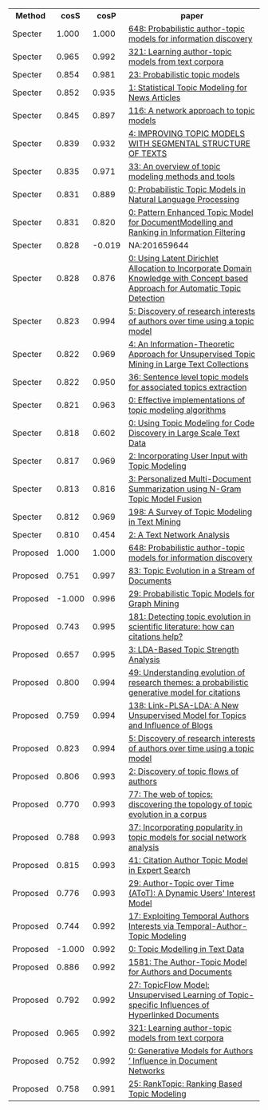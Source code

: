 <html><table><tr>
<th>Method</th>
<th>cosS</th>
<th>cosP</th>
<th>paper</th>
</tr>
<tr>
<td>Specter</td>
<td>1.000</td>
<td>1.000</td>
<td><a href="https://www.semanticscholar.org/paper/dcb426cd5f9ca9a0d58e852fb8757202bfc36d37">648: Probabilistic author-topic models for information discovery</a></td>
</tr>
<tr>
<td>Specter</td>
<td>0.965</td>
<td>0.992</td>
<td><a href="https://www.semanticscholar.org/paper/92c604a604942fd43c8890f58831982f8f9d6b79">321: Learning author-topic models from text corpora</a></td>
</tr>
<tr>
<td>Specter</td>
<td>0.854</td>
<td>0.981</td>
<td><a href="https://www.semanticscholar.org/paper/2f96e4115c60e48cf8ffed57299fb7d7ef12a05f">23: Probabilistic topic models</a></td>
</tr>
<tr>
<td>Specter</td>
<td>0.852</td>
<td>0.935</td>
<td><a href="https://www.semanticscholar.org/paper/aa81d2cfe93f4f5ae68b78f35c6149ee5a649150">1: Statistical Topic Modeling for News Articles</a></td>
</tr>
<tr>
<td>Specter</td>
<td>0.845</td>
<td>0.897</td>
<td><a href="https://www.semanticscholar.org/paper/3766d61aa66d3dbacfdbda0c085bf36e4262c3b0">116: A network approach to topic models</a></td>
</tr>
<tr>
<td>Specter</td>
<td>0.839</td>
<td>0.932</td>
<td><a href="https://www.semanticscholar.org/paper/7519f216d4245211d6a46232340f86bf752574f0">4: IMPROVING TOPIC MODELS WITH SEGMENTAL STRUCTURE OF TEXTS</a></td>
</tr>
<tr>
<td>Specter</td>
<td>0.835</td>
<td>0.971</td>
<td><a href="https://www.semanticscholar.org/paper/99b6e7edc5ee117e111216689326700ced2f9ae1">33: An overview of topic modeling methods and tools</a></td>
</tr>
<tr>
<td>Specter</td>
<td>0.831</td>
<td>0.889</td>
<td><a href="https://www.semanticscholar.org/paper/19f80de276a4a07cf5d811c01959523e17ed220c">0: Probabilistic Topic Models in Natural Language Processing</a></td>
</tr>
<tr>
<td>Specter</td>
<td>0.831</td>
<td>0.820</td>
<td><a href="https://www.semanticscholar.org/paper/15ce7de530b03fd5f615045fdf362aeb35ff711b">0: Pattern Enhanced Topic Model for DocumentModelling and Ranking in Information Filtering</a></td>
</tr>
<tr>
<td>Specter</td>
<td>0.828</td>
<td>-0.019</td>
<td>NA:201659644</td>
</tr>
<tr>
<td>Specter</td>
<td>0.828</td>
<td>0.876</td>
<td><a href="https://www.semanticscholar.org/paper/a1b0bc27ae80716feac2cef059e1788e7b2fc164">0: Using Latent Dirichlet Allocation to Incorporate Domain Knowledge with Concept based Approach for Automatic Topic Detection</a></td>
</tr>
<tr>
<td>Specter</td>
<td>0.823</td>
<td>0.994</td>
<td><a href="https://www.semanticscholar.org/paper/22aa4db04edfe3605dbc3f96ad54b4ba7e1b587b">5: Discovery of research interests of authors over time using a topic model</a></td>
</tr>
<tr>
<td>Specter</td>
<td>0.822</td>
<td>0.969</td>
<td><a href="https://www.semanticscholar.org/paper/1f016d9d32c13f65404cd89bfc3093a88553bf36">4: An Information-Theoretic Approach for Unsupervised Topic Mining in Large Text Collections</a></td>
</tr>
<tr>
<td>Specter</td>
<td>0.822</td>
<td>0.950</td>
<td><a href="https://www.semanticscholar.org/paper/2ad92651ac37ad05b27af0815f7ee30edd3e85e8">36: Sentence level topic models for associated topics extraction</a></td>
</tr>
<tr>
<td>Specter</td>
<td>0.821</td>
<td>0.963</td>
<td><a href="https://www.semanticscholar.org/paper/99995b9252d846b9893910481118da4d15163fca">0: Effective implementations of topic modeling algorithms</a></td>
</tr>
<tr>
<td>Specter</td>
<td>0.818</td>
<td>0.602</td>
<td><a href="https://www.semanticscholar.org/paper/7beda855d31d56c2aed9ed774dc39f18c0f4e9c3">0: Using Topic Modeling for Code Discovery in Large Scale Text Data</a></td>
</tr>
<tr>
<td>Specter</td>
<td>0.817</td>
<td>0.969</td>
<td><a href="https://www.semanticscholar.org/paper/91f5378d582e256b1c05a71ef8470c7a6dbaac28">2: Incorporating User Input with Topic Modeling</a></td>
</tr>
<tr>
<td>Specter</td>
<td>0.813</td>
<td>0.816</td>
<td><a href="https://www.semanticscholar.org/paper/4b5de1fab08065c4c64a949b6af9cb480ac4e4ab">3: Personalized Multi-Document Summarization using N-Gram Topic Model Fusion</a></td>
</tr>
<tr>
<td>Specter</td>
<td>0.812</td>
<td>0.969</td>
<td><a href="https://www.semanticscholar.org/paper/a413c3f9414cce1adbf0205b540794191bbcfa8d">198: A Survey of Topic Modeling in Text Mining</a></td>
</tr>
<tr>
<td>Specter</td>
<td>0.810</td>
<td>0.454</td>
<td><a href="https://www.semanticscholar.org/paper/e95e8421faf3dc81b56377f37f24d96b39dd523e">2: A Text Network Analysis</a></td>
</tr>
<tr>
<td>Proposed</td>
<td>1.000</td>
<td>1.000</td>
<td><a href="https://www.semanticscholar.org/paper/dcb426cd5f9ca9a0d58e852fb8757202bfc36d37">648: Probabilistic author-topic models for information discovery</a></td>
</tr>
<tr>
<td>Proposed</td>
<td>0.751</td>
<td>0.997</td>
<td><a href="https://www.semanticscholar.org/paper/fd1aeb89de00152cc64a2abaccb8272bb67bab26">83: Topic Evolution in a Stream of Documents</a></td>
</tr>
<tr>
<td>Proposed</td>
<td>-1.000</td>
<td>0.996</td>
<td><a href="https://www.semanticscholar.org/paper/c48f14646ad7ec85f0ad1df3341290bd85b981ba">29: Probabilistic Topic Models for Graph Mining</a></td>
</tr>
<tr>
<td>Proposed</td>
<td>0.743</td>
<td>0.995</td>
<td><a href="https://www.semanticscholar.org/paper/a1ca82f5a5aa902e3f25d486292e439765711f19">181: Detecting topic evolution in scientific literature: how can citations help?</a></td>
</tr>
<tr>
<td>Proposed</td>
<td>0.657</td>
<td>0.995</td>
<td><a href="https://www.semanticscholar.org/paper/5ea10fa2762130e0b890a8e773d3315c56781e68">3: LDA-Based Topic Strength Analysis</a></td>
</tr>
<tr>
<td>Proposed</td>
<td>0.800</td>
<td>0.994</td>
<td><a href="https://www.semanticscholar.org/paper/9494715d86931630c994429eb8a1448e68de8741">49: Understanding evolution of research themes: a probabilistic generative model for citations</a></td>
</tr>
<tr>
<td>Proposed</td>
<td>0.759</td>
<td>0.994</td>
<td><a href="https://www.semanticscholar.org/paper/7a6c61b57bac074f7cd85963fd13da8f3321e087">138: Link-PLSA-LDA: A New Unsupervised Model for Topics and Influence of Blogs</a></td>
</tr>
<tr>
<td>Proposed</td>
<td>0.823</td>
<td>0.994</td>
<td><a href="https://www.semanticscholar.org/paper/22aa4db04edfe3605dbc3f96ad54b4ba7e1b587b">5: Discovery of research interests of authors over time using a topic model</a></td>
</tr>
<tr>
<td>Proposed</td>
<td>0.806</td>
<td>0.993</td>
<td><a href="https://www.semanticscholar.org/paper/fe0d46ec4c3605a7edbc51c982517bdf358feedb">2: Discovery of topic flows of authors</a></td>
</tr>
<tr>
<td>Proposed</td>
<td>0.770</td>
<td>0.993</td>
<td><a href="https://www.semanticscholar.org/paper/5cb631600e70f3b5dd369250abc689e68aa6a3d8">77: The web of topics: discovering the topology of topic evolution in a corpus</a></td>
</tr>
<tr>
<td>Proposed</td>
<td>0.788</td>
<td>0.993</td>
<td><a href="https://www.semanticscholar.org/paper/408230b7352ef752aa6c737fb0749a5a8db2875e">37: Incorporating popularity in topic models for social network analysis</a></td>
</tr>
<tr>
<td>Proposed</td>
<td>0.815</td>
<td>0.993</td>
<td><a href="https://www.semanticscholar.org/paper/ca0fe6faca1c09f2c7c0be5ebdbae5cb3ff76e8f">41: Citation Author Topic Model in Expert Search</a></td>
</tr>
<tr>
<td>Proposed</td>
<td>0.776</td>
<td>0.993</td>
<td><a href="https://www.semanticscholar.org/paper/38e9cad05c2d514e93ff94710e0162d385fec652">29: Author-Topic over Time (AToT): A Dynamic Users' Interest Model</a></td>
</tr>
<tr>
<td>Proposed</td>
<td>0.744</td>
<td>0.992</td>
<td><a href="https://www.semanticscholar.org/paper/ae1ca224f4b2881b3fe13d248872f0e9269e4e2b">17: Exploiting Temporal Authors Interests via Temporal-Author-Topic Modeling</a></td>
</tr>
<tr>
<td>Proposed</td>
<td>-1.000</td>
<td>0.992</td>
<td><a href="https://www.semanticscholar.org/paper/df27b68408756c77ba2f91dcaec3329d7db136bb">0: Topic Modelling in Text Data</a></td>
</tr>
<tr>
<td>Proposed</td>
<td>0.886</td>
<td>0.992</td>
<td><a href="https://www.semanticscholar.org/paper/6436dce0e39f15a1ca9269e6ca813dfebb0af3a2">1581: The Author-Topic Model for Authors and Documents</a></td>
</tr>
<tr>
<td>Proposed</td>
<td>0.792</td>
<td>0.992</td>
<td><a href="https://www.semanticscholar.org/paper/d32afeb4a36a6cfb25b927a183096a128298e09f">27: TopicFlow Model: Unsupervised Learning of Topic-specific Influences of Hyperlinked Documents</a></td>
</tr>
<tr>
<td>Proposed</td>
<td>0.965</td>
<td>0.992</td>
<td><a href="https://www.semanticscholar.org/paper/92c604a604942fd43c8890f58831982f8f9d6b79">321: Learning author-topic models from text corpora</a></td>
</tr>
<tr>
<td>Proposed</td>
<td>0.752</td>
<td>0.992</td>
<td><a href="https://www.semanticscholar.org/paper/759bd75c80b26fbbe8fba35cc437602df10ed831">0: Generative Models for Authors ’ Influence in Document Networks</a></td>
</tr>
<tr>
<td>Proposed</td>
<td>0.758</td>
<td>0.991</td>
<td><a href="https://www.semanticscholar.org/paper/7bdb486c0ff0790b6c7cee0cf286d3c1dcff850c">25: RankTopic: Ranking Based Topic Modeling</a></td>
</tr>
</table></html>
